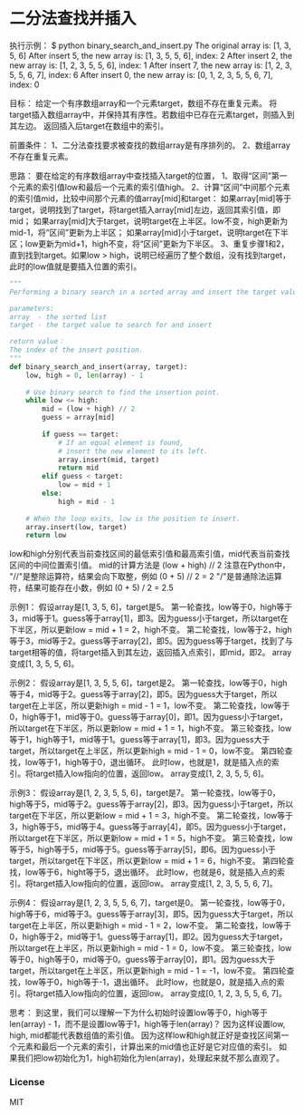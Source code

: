 # 二分法查找并插入

执行示例：
$ python binary_search_and_insert.py
The original array is: [1, 3, 5, 6]
After insert 5, the new array is: [1, 3, 5, 5, 6], index: 2
After insert 2, the new array is: [1, 2, 3, 5, 5, 6], index: 1
After insert 7, the new array is: [1, 2, 3, 5, 5, 6, 7], index: 6
After insert 0, the new array is: [0, 1, 2, 3, 5, 5, 6, 7], index: 0

目标：
给定一个有序数组array和一个元素target，数组不存在重复元素。
将target插入数组array中，并保持其有序性。若数组中已存在元素target，则插入到其左边。
返回插入后target在数组中的索引。

前置条件： 
1、二分法查找要求被查找的数组array是有序排列的。
2、数组array不存在重复元素。

思路：
要在给定的有序数组array中查找插入target的位置，
1、取得“区间”第一个元素的索引值low和最后一个元素的索引值high。
2、计算“区间”中间那个元素的索引值mid，比较中间那个元素的值array[mid]和target：
   如果array[mid]等于target，说明找到了target，将target插入array[mid]左边，返回其索引值，即mid；
   如果array[mid]大于target，说明target在上半区。low不变，high更新为mid-1，将“区间”更新为上半区；
   如果array[mid]小于target，说明target在下半区；low更新为mid+1，high不变，将“区间”更新为下半区。
3、重复步骤1和2，直到找到target。如果low > high，说明已经遍历了整个数组，没有找到target，此时的low值就是要插入位置的索引。

```python
"""
Performing a binary search in a sorted array and insert the target value.

parameters:
array  - the sorted list
target - the target value to search for and insert

return value：
The index of the insert position.
"""
def binary_search_and_insert(array, target):
    low, high = 0, len(array) - 1
    
    # Use binary search to find the insertion point.
    while low <= high:
        mid = (low + high) // 2
        guess = array[mid]
        
        if guess == target:
            # If an equal element is found,
            # insert the new element to its left.
            array.insert(mid, target)
            return mid
        elif guess < target:
            low = mid + 1
        else:
            high = mid - 1
            
    # When the loop exits, low is the position to insert.
    array.insert(low, target)
    return low
```

low和high分别代表当前查找区间的最低索引值和最高索引值，mid代表当前查找区间的中间位置索引值。
mid的计算方法是 (low + high) // 2
注意在Python中，
"//"是整除运算符，结果会向下取整，例如 (0 + 5) // 2 = 2
"/"是普通除法运算符，结果可能存在小数，例如 (0 + 5) / 2 = 2.5

示例1：
假设array是[1, 3, 5, 6]，target是5。
第一轮查找，low等于0，high等于3，mid等于1。guess等于array[1]，即3。因为guess小于target，所以target在下半区，所以更新low = mid + 1 = 2，high不变。
第二轮查找，low等于2，high等于3，mid等于2。guess等于array[2]，即5。因为guess等于target，找到了与target相等的值，将target插入到其左边，返回插入点索引，即mid，即2。
array变成[1, 3, 5, 5, 6]。

示例2：
假设array是[1, 3, 5, 5, 6]，target是2。
第一轮查找，low等于0，high等于4，mid等于2。guess等于array[2]，即5。因为guess大于target，所以target在上半区，所以更新high = mid - 1 = 1，low不变。
第二轮查找，low等于0，high等于1，mid等于0。guess等于array[0]，即1。因为guess小于target，所以target在下半区，所以更新low = mid + 1 = 1，high不变。
第三轮查找，low等于1，high等于1，mid等于1。guess等于array[1]，即3。因为guess大于target，所以target在上半区，所以更新high = mid - 1 = 0，low不变。
第四轮查找，low等于1，high等于0，退出循环。
此时low，也就是1，就是插入点的索引。将target插入low指向的位置，返回low。
array变成[1, 2, 3, 5, 5, 6]。

示例3：
假设array是[1, 2, 3, 5, 5, 6]，target是7。
第一轮查找，low等于0，high等于5，mid等于2。guess等于array[2]，即3。因为guess小于target，所以target在下半区，所以更新low = mid + 1 = 3，high不变。
第二轮查找，low等于3，high等于5，mid等于4。guess等于array[4]，即5。因为guess小于target，所以target在下半区，所以更新low = mid + 1 = 5，high不变。
第三轮查找，low等于5，high等于5，mid等于5。guess等于array[5]，即6。因为guess小于target，所以target在下半区，所以更新low = mid + 1 = 6，high不变。
第四轮查找，low等于6，hight等于5，退出循环。
此时low，也就是6，就是插入点的索引。将target插入low指向的位置，返回low。
array变成[1, 2, 3, 5, 5, 6, 7]。

示例4：
假设array是[1, 2, 3, 5, 5, 6, 7]，target是0。
第一轮查找，low等于0，high等于6，mid等于3。guess等于array[3]，即5。因为guess大于target，所以target在上半区，所以更新high = mid - 1 = 2，low不变。
第二轮查找，low等于0，high等于2，mid等于1。guess等于array[1]，即2。因为guess大于target，所以target在上半区，所以更新high = mid - 1 = 0，low不变。
第三轮查找，low等于0，high等于0，mid等于0。guess等于array[0]，即1。因为guess大于target，所以target在上半区，所以更新high = mid - 1 = -1，low不变。
第四轮查找，low等于0，high等于-1，退出循环。
此时low，也就是0，就是插入点的索引。将target插入low指向的位置，返回low。
array变成[0, 1, 2, 3, 5, 5, 6, 7]。

思考：
到这里，我们可以理解一下为什么初始时设置low等于0，high等于len(array) - 1，而不是设置low等于1，high等于len(array)？
因为这样设置low, high, mid都能代表数组值的索引值。
因为这样low和high就正好是查找区间第一个元素和最后一个元素的索引，计算出来的mid值也正好是它对应值的索引。
如果我们把low初始化为1，high初始化为len(array)，处理起来就不那么直观了。

### License

MIT
